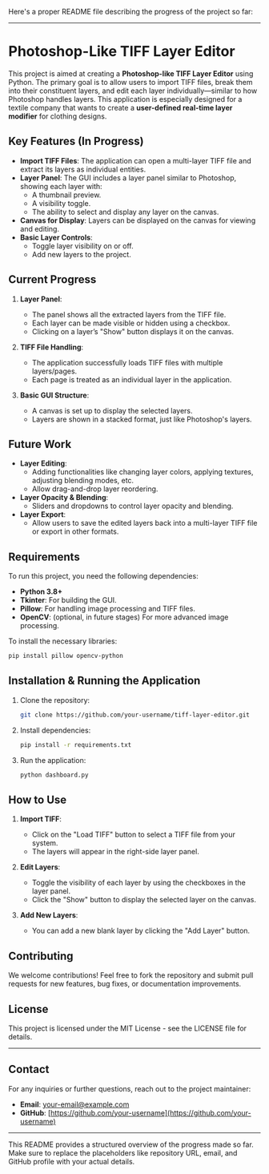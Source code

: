 Here's a proper README file describing the progress of the project so far:

---

# Photoshop-Like TIFF Layer Editor

This project is aimed at creating a **Photoshop-like TIFF Layer Editor** using Python. The primary goal is to allow users to import TIFF files, break them into their constituent layers, and edit each layer individually—similar to how Photoshop handles layers. This application is especially designed for a textile company that wants to create a **user-defined real-time layer modifier** for clothing designs.

## Key Features (In Progress)

- **Import TIFF Files**: The application can open a multi-layer TIFF file and extract its layers as individual entities.
- **Layer Panel**: The GUI includes a layer panel similar to Photoshop, showing each layer with:
  - A thumbnail preview.
  - A visibility toggle.
  - The ability to select and display any layer on the canvas.
- **Canvas for Display**: Layers can be displayed on the canvas for viewing and editing.
- **Basic Layer Controls**:
  - Toggle layer visibility on or off.
  - Add new layers to the project.

## Current Progress

1. **Layer Panel**:  
   - The panel shows all the extracted layers from the TIFF file.
   - Each layer can be made visible or hidden using a checkbox.
   - Clicking on a layer’s "Show" button displays it on the canvas.

2. **TIFF File Handling**:  
   - The application successfully loads TIFF files with multiple layers/pages.
   - Each page is treated as an individual layer in the application.

3. **Basic GUI Structure**:
   - A canvas is set up to display the selected layers.
   - Layers are shown in a stacked format, just like Photoshop's layers.

## Future Work

- **Layer Editing**: 
  - Adding functionalities like changing layer colors, applying textures, adjusting blending modes, etc.
  - Allow drag-and-drop layer reordering.
- **Layer Opacity & Blending**: 
  - Sliders and dropdowns to control layer opacity and blending.
- **Layer Export**:
  - Allow users to save the edited layers back into a multi-layer TIFF file or export in other formats.

## Requirements

To run this project, you need the following dependencies:

- **Python 3.8+**
- **Tkinter**: For building the GUI.
- **Pillow**: For handling image processing and TIFF files.
- **OpenCV**: (optional, in future stages) For more advanced image processing.

To install the necessary libraries:

```bash
pip install pillow opencv-python
```

## Installation & Running the Application

1. Clone the repository:
   ```bash
   git clone https://github.com/your-username/tiff-layer-editor.git
   ```
   
2. Install dependencies:
   ```bash
   pip install -r requirements.txt
   ```

3. Run the application:
   ```bash
   python dashboard.py
   ```

## How to Use

1. **Import TIFF**: 
   - Click on the "Load TIFF" button to select a TIFF file from your system.
   - The layers will appear in the right-side layer panel.

2. **Edit Layers**:
   - Toggle the visibility of each layer by using the checkboxes in the layer panel.
   - Click the "Show" button to display the selected layer on the canvas.

3. **Add New Layers**:
   - You can add a new blank layer by clicking the "Add Layer" button.

## Contributing

We welcome contributions! Feel free to fork the repository and submit pull requests for new features, bug fixes, or documentation improvements.

## License

This project is licensed under the MIT License - see the LICENSE file for details.

---

## Contact

For any inquiries or further questions, reach out to the project maintainer:

- **Email**: your-email@example.com
- **GitHub**: [https://github.com/your-username](https://github.com/your-username)

---

This README provides a structured overview of the progress made so far. Make sure to replace the placeholders like repository URL, email, and GitHub profile with your actual details.
